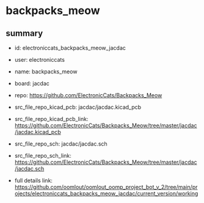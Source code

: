 # backpacks_meow
 
## summary 
* id: electroniccats_backpacks_meow_jacdac
* user: electroniccats
* name: backpacks_meow
* board: jacdac
* repo: https://github.com/ElectronicCats/Backpacks_Meow
* src_file_repo_kicad_pcb: jacdac/jacdac.kicad_pcb
* src_file_repo_kicad_pcb_link: https://github.com/ElectronicCats/Backpacks_Meow/tree/master/jacdac/jacdac.kicad_pcb


* src_file_repo_sch: jacdac/jacdac.sch
* src_file_repo_sch_link: https://github.com/ElectronicCats/Backpacks_Meow/tree/master/jacdac/jacdac.sch
* full details link: https://github.com/oomlout/oomlout_oomp_project_bot_v_2/tree/main/projects/electroniccats_backpacks_meow_jacdac/current_version/working  







